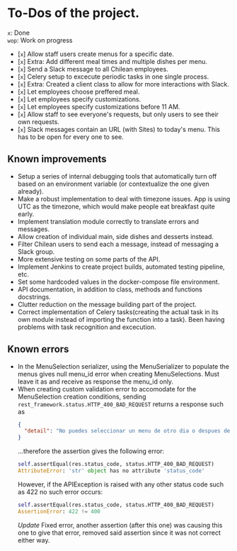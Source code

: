 # To-Dos of the project.

`x`: Done <br>
`wop`: Work on progress <br>


- [`x`] Allow staff users create menus for a specific date.
- [`x`] Extra: Add different meal times and multiple dishes per menu.
- [`x`] Send a Slack message to all Chilean employees.
- [`x`] Celery setup to excecute periodic tasks in one single process.
- [`x`] Extra: Created a client class to allow for more interactions with Slack.
- [`x`] Let employees choose preffered meal.
- [`x`] Let employees specify customizations.
- [`x`] Let employees specify customizations before 11 AM.
- [`x`] Allow staff to see everyone's requests, but only users to see their own
        requests.
- [`x`] Slack messages contain an URL (with Sites) to today's menu. This has to
        be open for every one to see.

## Known improvements

- Setup a series of internal debugging tools that automatically turn off based
  on an environment variable (or contextualize the one given already).
- Make a robust implementation to deal with timezone issues. App is using UTC
  as the timezone, which would make people eat breakfast quite early.
- Implement translation module correctly to translate errors and messages.
- Allow creation of individual main, side dishes and desserts instead.
- Filter Chilean users to send each a message, instead of messaging a Slack
  group.
- More extensive testing on some parts of the API.
- Implement Jenkins to create project builds, automated testing pipeline, etc.
- Set some hardcoded values in the docker-compose file environment.
- API documentation, in addition to class, methods and functions docstrings.
- Clutter reduction on the message building part of the project.
- Correct implementation of Celery tasks(creating the actual task in its own
  module instead of importing the function into a task). Been having problems
  with task recognition and excecution.

## Known errors
- In the MenuSelection serializer, using the MenuSerializer to populate the
  menus gives null menu_id error when creating MenuSelections. Must leave it as
  and receive as response the menu_id only.
- When creating custom validation error to accomodate for the MenuSelection
  creation conditions, sending `rest_framework.status.HTTP_400_BAD_REQUEST` 
  returns a response such as
  ```json
  {
    "detail": "No puedes seleccionar un menu de otro dia o despues de las 11"
  }
  ```
  ...therefore the assertion gives the following error:
  ```python
  self.assertEqual(res.status_code, status.HTTP_400_BAD_REQUEST)
  AttributeError: 'str' object has no attribute 'status_code'
  ```
  However, if the APIException is raised with any other status code such as 422
  no such error occurs: 
  ```python
  self.assertEqual(res.status_code, status.HTTP_400_BAD_REQUEST)
  AssertionError: 422 != 400
  ```
  *Update* Fixed error, another assertion (after this one) was causing this one
  to give that error, removed said assertion since it was not correct either
  way.
 